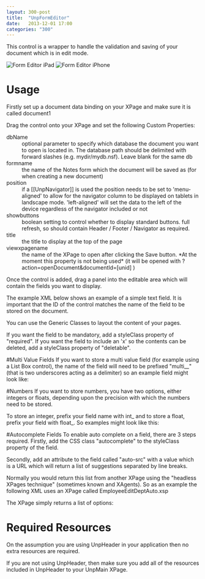 ```yaml
---
layout: 300-post
title:  "UnpFormEditor"
date:   2013-12-01 17:00
categories: "300"
---
```


This control is a wrapper to handle the validation and saving of your document which is in edit mode.

![Form Editor iPad](http://teamstudio.s3.amazonaws.com/images/formeditor-ipad.png)
![Form Editor iPhone](http://teamstudio.s3.amazonaws.com/images/formeditor-iphone.png)

# Usage

Firstly set up a document data binding on your XPage and make sure it is called document1

Drag the control onto your XPage and set the following Custom Properties:

<dl class="dl-horizontal">
  <dt>dbName</dt><dd>optional parameter to specify which database the document you want to open is located in. The database path should be delimited with forward slashes (e.g. mydir/mydb.nsf). Leave blank for the same db </dd>
  <dt>formname</dt><dd>the name of the Notes form which the document will be saved as (for when creating a new document)</dd>
  <dt>position</dt><dd>if a [[UnpNavigator]] is used the position needs to be set to 'menu-aligned' to allow for the navigator column to be displayed on tablets in landscape mode. 'left-aligned' will set the data to the left of the device regardless of the navigator included or not</dd>
  <dt>showbuttons</dt><dd>boolean setting to control whether to display standard buttons. 
full refresh, so should contain Header / Footer / Navigator as required.</dd>
  <dt>title</dt><dd>the title to display at the top of the page</dd>
  <dt>viewxpagename</dt><dd>the name of the XPage to open after clicking the Save button. *At the moment this property is not being used* (it will be opened with ?action=openDocument&documentId=[unid] )</dd>
</dl>

Once the control is added, drag a panel into the editable area which will contain the fields you want to display.

The example XML below shows an example of a simple text field. It is important that the ID of the control matches the name of the field to be stored on the document.

<script src="https://gist.github.com/whitemx/7527852.js"></script>

You can use the Generic Classes to layout the content of your pages.

If you want the field to be mandatory, add a styleClass property of "required".
If you want the field to include an 'x' so the contents can be deleted, add a styleClass property of "deletable".

#Multi Value Fields
If you want to store a multi value field (for example using a List Box control), the name of the field will need to be prefixed "multi__" (that is two underscores acting as a delimiter) so an example field might look like:

<script src="https://gist.github.com/whitemx/7527868.js"></script>

#Numbers
If you want to store numbers, you have two options, either integers or floats, depending upon the precision with which the numbers need to be stored.

To store an integer, prefix your field name with int_ and to store a float, prefix your field with float_. So examples might look like this:

<script src="https://gist.github.com/whitemx/7897725.js"></script>

#Autocomplete Fields
To enable auto complete on a field, there are 3 steps required. Firstly, add the CSS class "autocomplete" to the styleClass property of the field.

Secondly, add an attribute to the field called "auto-src" with a value which is a URL which will return a list of suggestions separated by line breaks.

Normally you would return this list from another XPage using the "headless XPages technique" (sometimes known and XAgents). So as an example the following XML uses an XPage called EmployeeEditDeptAuto.xsp

<script src="https://gist.github.com/whitemx/7527896.js"></script>

The XPage simply returns a list of options:

<script src="https://gist.github.com/whitemx/7527927.js"></script>

# Required Resources
On the assumption you are using UnpHeader in your application then no extra resources are required.

If you are not using UnpHeader, then make sure you add all of the resources included in UnpHeader to your UnpMain XPage.
